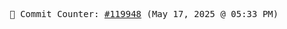 <p align="center">
    <samp>
        📮 Commit Counter: <a href="https://github.com/Javascript-void0/Javascript-void0/commits/main">#119948</a> (May 17, 2025 @ 05:33 PM)
    </samp>
</p>